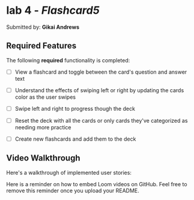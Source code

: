# lab 4 - *Flashcard5*

Submitted by: **Gikai Andrews**

## Required Features
The following **required** functionality is completed:

- [ ] View a flashcard and toggle between the card's question and answer text
- [ ] Understand the effects of swiping left or right by updating the cards color as the user swipes
- [ ] Swipe left and right to progress though the deck
- [ ] Reset the deck with all the cards or only cards they've categorized as needing more practice
- [ ] Create new flashcards and add them to the deck




## Video Walkthrough

Here's a walkthrough of implemented user stories:

Here is a reminder on how to embed Loom videos on GitHub. Feel free to remove this reminder once you upload your README. 

